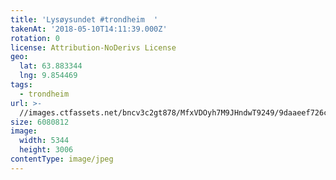 ```yaml
---
title: 'Lysøysundet #trondheim  '
takenAt: '2018-05-10T14:11:39.000Z'
rotation: 0
license: Attribution-NoDerivs License
geo:
  lat: 63.883344
  lng: 9.854469
tags:
  - trondheim
url: >-
  //images.ctfassets.net/bncv3c2gt878/MfxVDOyh7M9JHndwT9249/9daaeef726cc7efe4e68711f1ac38e7d/lysysundet-trondheim_40229494640_o
size: 6080812
image:
  width: 5344
  height: 3006
contentType: image/jpeg
---
```


